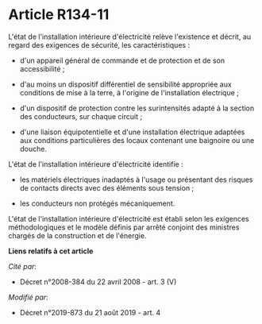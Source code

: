 # Article R134-11

L'état de l'installation intérieure d'électricité relève l'existence et décrit, au regard des exigences de sécurité, les
caractéristiques : 

- d'un appareil général de commande et de protection et de son accessibilité ; 

- d'au moins un dispositif différentiel de sensibilité appropriée aux conditions de mise à la terre, à l'origine de
l'installation électrique ; 

- d'un dispositif de protection contre les surintensités adapté à la section des conducteurs, sur chaque circuit ; 

- d'une liaison équipotentielle et d'une installation électrique adaptées aux conditions particulières des locaux contenant
une baignoire ou une douche. 

L'état de l'installation intérieure d'électricité identifie : 

- les matériels électriques inadaptés à l'usage ou présentant des risques de contacts directs avec des éléments sous
tension ; 

- les conducteurs non protégés mécaniquement. 

L'état de l'installation intérieure d'électricité est établi selon les exigences méthodologiques et le modèle définis par
arrêté conjoint des ministres chargés de la construction et de l'énergie.

**Liens relatifs à cet article**

_Cité par_:

  - Décret n°2008-384 du 22 avril 2008 - art. 3 (V)

_Modifié par_:

  - Décret n°2019-873 du 21 août 2019 - art. 4
